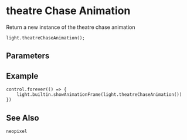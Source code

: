 # theatre Chase Animation

Return a new instance of the theatre chase animation

```sig
light.theatreChaseAnimation();
```

## Parameters


## Example

```blocks
control.forever(() => {
    light.builtin.showAnimationFrame(light.theatreChaseAnimation())
})
```

## See Also

```package
neopixel
```


